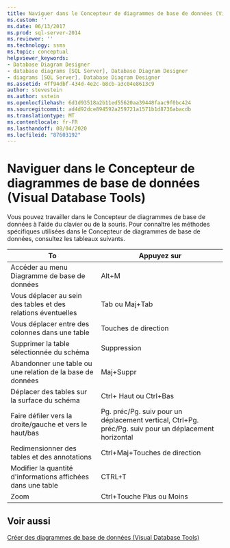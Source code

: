 ```yaml
---
title: Naviguer dans le Concepteur de diagrammes de base de données (Visual Database Tools) | Microsoft Docs
ms.custom: ''
ms.date: 06/13/2017
ms.prod: sql-server-2014
ms.reviewer: ''
ms.technology: ssms
ms.topic: conceptual
helpviewer_keywords:
- Database Diagram Designer
- database diagrams [SQL Server], Database Diagram Designer
- diagrams [SQL Server], Database Diagram Designer
ms.assetid: 4ff94dbf-434d-4e2c-b8cb-a3c04e8613c9
author: stevestein
ms.author: sstein
ms.openlocfilehash: 6d1d93518a2b11ed55620aa39448faac9f0bc424
ms.sourcegitcommit: ad4d92dce894592a259721a1571b1d8736abacdb
ms.translationtype: MT
ms.contentlocale: fr-FR
ms.lasthandoff: 08/04/2020
ms.locfileid: "87603192"
---
```

# <a name="navigate-in-database-diagram-designer-visual-database-tools"></a>Naviguer dans le Concepteur de diagrammes de base de données (Visual Database Tools)
  Vous pouvez travailler dans le Concepteur de diagrammes de base de données à l’aide du clavier ou de la souris. Pour connaître les méthodes spécifiques utilisées dans le Concepteur de diagrammes de base de données, consultez les tableaux suivants.  
  
|**To**|**Appuyez sur**|  
|------------|---------------|  
|Accéder au menu Diagramme de base de données|Alt+M|  
|Vous déplacer au sein des tables et des relations éventuelles|Tab ou Maj+Tab|  
|Vous déplacer entre des colonnes dans une table|Touches de direction|  
|Supprimer la table sélectionnée du schéma|Suppression|  
|Abandonner une table ou une relation de la base de données|Maj+Suppr|  
|Déplacer des tables sur la surface du schéma|Ctrl+ Haut ou Ctrl+Bas|  
|Faire défiler vers la droite/gauche et vers le haut/bas|Pg. préc/Pg. suiv pour un déplacement vertical, Ctrl+Pg. préc/Pg. suiv pour un déplacement horizontal|  
|Redimensionner des tables et des annotations|Ctrl+Maj+Touches de direction|  
|Modifier la quantité d'informations affichées dans une table|CTRL+T|  
|Zoom|Ctrl+Touche Plus ou Moins|  
  
## <a name="see-also"></a>Voir aussi  
 [Créer des diagrammes de base de données &#40;Visual Database Tools&#41;](visual-database-tools.md)  
  
  
